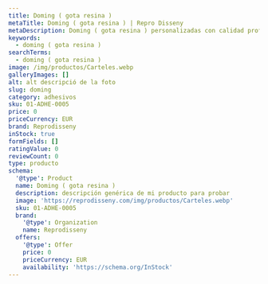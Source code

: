 ```yaml
---
title: Doming ( gota resina )
metaTitle: Doming ( gota resina ) | Repro Disseny
metaDescription: Doming ( gota resina ) personalizadas con calidad profesional en Cataluña.
keywords:
  - doming ( gota resina )
searchTerms:
  - doming ( gota resina )
image: /img/productos/Carteles.webp
galleryImages: []
alt: alt descripció de la foto
slug: doming
category: adhesivos
sku: 01-ADHE-0005
price: 0
priceCurrency: EUR
brand: Reprodisseny
inStock: true
formFields: []
ratingValue: 0
reviewCount: 0
type: producto
schema:
  '@type': Product
  name: Doming ( gota resina )
  description: descripción genérica de mi producto para probar
  image: 'https://reprodisseny.com/img/productos/Carteles.webp'
  sku: 01-ADHE-0005
  brand:
    '@type': Organization
    name: Reprodisseny
  offers:
    '@type': Offer
    price: 0
    priceCurrency: EUR
    availability: 'https://schema.org/InStock'
---
```



